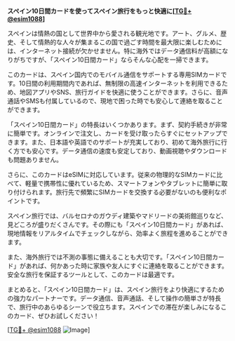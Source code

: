 **スペイン10日間カードを使ってスペイン旅行をもっと快適に[[TG💪+ @esim1088](https://t.me/s/esim1088)]**

スペインは情熱の国として世界中から愛される観光地です。アート、グルメ、歴史、そして情熱的な人々が集まるこの国で過ごす時間を最大限に楽しむためには、インターネット接続が欠かせません。特に海外ではデータ通信料が高額になりがちですが、「スペイン10日間カード」ならそんな心配を一掃できます。

このカードは、スペイン国内でのモバイル通信をサポートする専用SIMカードです。10日間の利用期間内であれば、無制限の高速インターネットを利用できるため、地図アプリやSNS、旅行ガイドを快適に使うことができます。さらに、音声通話やSMSも付属しているので、現地で困った時でも安心して連絡を取ることができます。

「スペイン10日間カード」の特長はいくつかあります。まず、契約手続きが非常に簡単です。オンラインで注文し、カードを受け取ったらすぐにセットアップできます。また、日本語や英語でのサポートが充実しており、初めて海外旅行に行く方でも安心です。データ通信の速度も安定しており、動画視聴やダウンロードも問題ありません。

さらに、このカードはeSIMに対応しています。従来の物理的なSIMカードに比べて、軽量で携帯性に優れているため、スマートフォンやタブレットに簡単に取り付けられます。旅行先で頻繁にSIMカードを交換する必要がないのも便利なポイントです。

スペイン旅行では、バルセロナのガウディ建築やマドリードの美術館巡りなど、見どころが盛りだくさんです。その際にも「スペイン10日間カード」があれば、現地情報をリアルタイムでチェックしながら、効率よく旅程を進めることができます。

また、海外旅行では不測の事態に備えることも大切です。「スペイン10日間カード」があれば、何かあった時に家族や友人にすぐに連絡を取ることができます。安全な旅行を保証するツールとして、このカードは最適です。

まとめると、「スペイン10日間カード」は、スペイン旅行をより快適にするための強力なパートナーです。データ通信、音声通話、そして操作の簡単さが特長で、旅行中のあらゆるシーンで役立ちます。スペインでの滞在が楽しみになるこのカード、ぜひお試しください！

[[TG💪+ @esim1088](https://t.me/s/esim1088) ![Image](https://i.postimg.cc/Y0z9fWf4/image.png)]